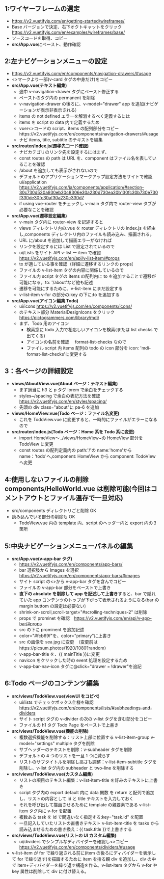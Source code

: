 ## 1:ワイヤーフレームの選定

- https://v2.vuetifyjs.com/en/getting-started/wireframes/
- Base バージョンで決定、右下オクトキャットをクリック　https://v2.vuetifyjs.com/en/examples/wireframes/base/
- ソースコードを取得、コピー
- **src/App.vue**にペースト、動作確認

## 2:左ナビゲーションメニューの設定

- https://v2.vuetifyjs.com/en/components/navigation-drawers/#usage
- <>マークより一部(v-card タグの中身だけ)をコピー
- **src/App.vue(テキスト編集)**
  - 途中 v-navigation-drawer タグにペースト修正する
  - ペーストのタグ内の permanent を削除
  - v-navigation-drawer の後ろに、v-model="drawer" app を追加(ナビゲーションが表示非表示される)
  - items の not defined エラーを解消するべく定義するには
  - items を script の data 内で定義するため
  - vuer<>コードの script、items の配列部分をコピーhttps://v2.vuetifyjs.com/en/components/navigation-drawers/#usage
  - ナビ items, title, subtitle のテキストを編集
- **src/router/index.js(遷移先コード確認)**
  - ナビカテゴリのリンク先を設定するにはまず、
  - const routes の path は URL を、component はファイル名を表していることを確認
  - /about を追加しても表示がされないので
  - デフォルトのアプリケーションマークアップ設定方法をサイトで確認 ui/application https://v2.vuetifyjs.com/ja/components/application/#section-30c730d530a930eb30c8306e30a230d730ea30b130fc30b730e730f330de30fc30af30a230c330d7
  - if using vue-router をチェックし v-main タグ内で router-view タブが必要なことを確認
- **src/App.vue(遷移設定編集)**
  - v-main タグ内に router-view を記述すると
  - views ディレクトリ内の.vue を router ディレクトリの index.js を経由し,components ディレクトリ内のファイルも読み込み、描画される。
  - URL に/about を追加して描画エラーがなければ
  - リンクを設定するには List で設定されているので
  - ui/Lists をサイト API v-list ー item で確認　https://v2.vuetifyjs.com/en/api/v-list-item/#props
  - to が適している事を確認（詳細に遷移するリンクの props）
  - ファイルの v-list-item タグの内容に関係しているので
  - ファイル内 script タグの items の配列内に to を追加することで遷移が可能になる。to: '/about'など他も記述
  - 遷移を可能にするために、v-list-item にまだ設定する
  - v-list-item v-for の部分の:key の下に:to を追加する
- **src/App.vue(アイコン編集 Todo)**
  - ui/icons https://v2.vuetifyjs.com/en/components/icons/
  - のテキスト部分 MaterialDesignIcons をクリック
    https://pictogrammers.com/library/mdi/
  - まず、Todo 用のアイコン
    - 検索窓に todo 入力で相応しいアイコンを検索(または list checks で出てくる)
    - アイコンの名前を確認　 format-list-checks なので
    - ファイル script 内 items 配列の todo の icon 部分を icon: 'mdi-format-list-checks'に変更する

## 3：各ページの詳細設定

- **views/AboutView.vue(About ページ：テキスト編集)**
  - まず適当に h3 と p タグ lorem で余白をチェックする
  - styles~/spacing で余白の表記方法を確認 https://v2.vuetifyjs.com/en/styles/spacing/
  - 先頭の div class="about"に pa-6 を追加
- **views/HomeView.vue(Todo ページ：ファイル名変更)**
  - これを TodoView.vue に変更すると、一時的にファイルがエラーになるので
- **src/router/index.js(Todo ページ：Home 系を Todo 系に変更)**
  - import HomeView〜../views/HomeView~の HomeView 部分を TodoView に変更
  - const routes の配列定義内の path:'/'の name:'home'から name：'todo'へ,component: HomeView から component: TodoView へ変更

## 4:使用しないファイルの削除 components/HelloWorld.vue は削除可能(今回はコメントアウトとファイル温存で一旦対応)

- src/components ディレクトリごと削除 OK
- 読み込んでいる部分の削除も OK
  - TodoView.vue 内の template 内、script のヘッダー内と export 内の３箇所

## 5:中央ナビゲーションメニューパネルの編集

- **src/App.vue(v-app-bar タグ)**
  - https://v2.vuetifyjs.com/en/components/app-bars/
  - bar 選択肢から Images を選択 https://v2.vuetifyjs.com/en/components/app-bars/#images
  - サイト script の<>から v-app-bar タグを含んでコピー
  - ファイルの v-app-bar 部分をペーストで上書き
  - **直下の absolute を削除して app を記述して上書き**すると、bar で隠れていた app コンテンツのトップが下がって表示されるようになる(bar の margin buttom の設定は必要ない)
  - shrink-on-scroll,scroll-target="#scrolling-techniques-2" は削除
  - props で prominet を確認　https://v2.vuetifyjs.com/en/api/v-app-bar/#props
  - src の下に prominent を追加記述
  - color="#fcb69f"を、color="primary"に上書き
  - src の画像を sea.jpg に変更　（変更前はhttps://picsum.photos/1920/1080?random）
  - v-app-bar-title を、{{ mainTitle }}に変更
  - navicon をクリックした時の event 処理を設定するため
  - v-app-bar-nav-icon タグに@click="drawer = !drawer"を追記

## 6:Todo ページのコンテンツ編集

- **src/views/TodoView.vue(viewUI をコピペ)**
  - ui/lists でチェックボックス仕様を確認　https://v2.vuetifyjs.com/en/components/lists/#subheadings-and-dividers
  - サイト script タグの v-divider の次の v-list タグを含む部分をコピー
  - ファイルの h1 タグ Todo Page をペーストで上書き
- **src/views/TodoView.vue(機能の削除)**
  - 複数選択機能を削除する：リスト上部に位置する v-list-item-group v-model="settings" multiple タグを削除
  - サブヘッダーのテキストを削除：v-subheader タグを削除
  - デフォルトの 4 つのリストを一旦 1 つに減らす
  - リストのサブタイトルを削除し高さも調整：v-list-item-subtitle タグを削除し、v-list タグ内の subheader と two-line を削除する
- **src/views/TodoView.vue(カスタム編集)**
  - リストの項目のテキスト編集：v-list-item-title を好みのテキストに上書き
  - script タグ内の export default 内に data 関数 を return と配列で追加し、リストの内容として id と title テキストを入力しておく
  - それを呼び出して描画させるために template の親要素である v-list-item タグ内に v-for を配置
  - 複数ある task を id で間違いなく指定する:key="task.id" を配置
  - 一旦記入していたリストの直書きテキスト v-list-item-title を tasks から読み込ませるための書き換え：{{ task.title }}で上書きする
- **src/views/TodoView.vue(リストの UI カスタム編集)**
  - ui/dividers でシンプルなディバイダーを確認し<>コピー　https://v2.vuetifyjs.com/en/components/dividers/#usage
- v-list-item が for で繰り返される前に(item の後ろにディバイダーを表示して for で繰り返す)を描画するために item を括る親 div を追加し、div の中で item+ディバイダーを繰り返す構造を作る。v-list-item タグから v-for や key 属性は削除して div に付け替える。
